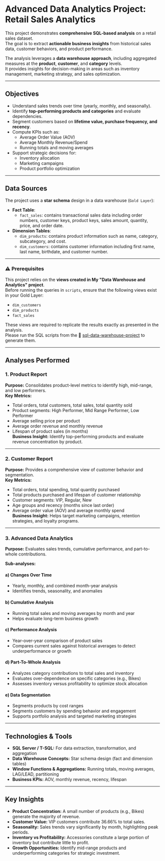# Advanced Data Analytics Project: Retail Sales Analytics

This project demonstrates **comprehensive SQL-based analysis** on a retail sales dataset.  
The goal is to extract **actionable business insights** from historical sales data, customer behaviors, and product performance.

The analysis leverages a **data warehouse approach**, including aggregated measures at the **product**, **customer**, and **category** levels.  
It provides insights for decision-making in areas such as inventory management, marketing strategy, and sales optimization.

---

## Objectives
- Understand sales trends over time (yearly, monthly, and seasonally).  
- Identify **top-performing products and categories** and evaluate dependencies.  
- Segment customers based on **lifetime value, purchase frequency, and recency**.  
- Compute KPIs such as:
    - Average Order Value (AOV)  
    - Average Monthly Revenue/Spend  
    - Running totals and moving averages  
- Support strategic decisions for:
    - Inventory allocation  
    - Marketing campaigns  
    - Product portfolio optimization  

---

## Data Sources
The project uses a **star schema** design in a data warehouse (`Gold Layer`):

- **Fact Table**:
  - `fact_sales`: contains transactional sales data including order numbers, customer keys, product keys, sales amount, quantity, price, and order date.  
- **Dimension Tables**:
  - `dim_products`: contains product information such as name, category, subcategory, and cost.  
  - `dim_customers`: contains customer information including first name, last name, birthdate, and customer number.  

---

### ⚠️ Prerequisites

This project relies on the **views created in My "Data Warehouse and Analytics" project**.  
Before running the queries in `scripts`, ensure that the following views exist in your Gold Layer:

- `dim_customers`
- `dim_products`
- `fact_sales`

These views are required to replicate the results exactly as presented in the analysis.  
Please run the SQL scripts from the 🔗 [sql-data-warehouse-project](https://github.com/omerdoron3101/sql-data-warehouse-project/tree/main) to generate them.

---

## Analyses Performed

### 1. Product Report
**Purpose:** Consolidates product-level metrics to identify high, mid-range, and low performers.  
**Key Metrics:**
- Total orders, total customers, total sales, total quantity sold
- Product segments: High Performer, Mid Range Performer, Low Performer   
- Average selling price per product  
- Average order revenue and monthly revenue  
- Lifespan of product sales (in months)  
**Business Insight:** Identify top-performing products and evaluate revenue concentration by product.

---

### 2. Customer Report
**Purpose:** Provides a comprehensive view of customer behavior and segmentation.  
**Key Metrics:**
- Total orders, total spending, total quantity purchased  
- Total products purchased and lifespan of customer relationship  
- Customer segments: VIP, Regular, New  
- Age groups and recency (months since last order)  
- Average order value (AOV) and average monthly spend  
**Business Insight:** Helps target marketing campaigns, retention strategies, and loyalty programs.

---

### 3. Advanced Data Analytics
**Purpose:** Evaluates sales trends, cumulative performance, and part-to-whole contributions.  

**Sub-analyses:**

#### a) Changes Over Time
- Yearly, monthly, and combined month-year analysis  
- Identifies trends, seasonality, and anomalies  

#### b) Cumulative Analysis
- Running total sales and moving averages by month and year  
- Helps evaluate long-term business growth  

#### c) Performance Analysis
- Year-over-year comparison of product sales  
- Compares current sales against historical averages to detect underperformance or growth  

#### d) Part-To-Whole Analysis
- Analyzes category contributions to total sales and inventory  
- Evaluates over-dependence on specific categories (e.g., Bikes)  
- Assesses inventory versus profitability to optimize stock allocation  

#### e) Data Segmentation
- Segments products by cost ranges  
- Segments customers by spending behavior and engagement  
- Supports portfolio analysis and targeted marketing strategies  

---

## Technologies & Tools
- **SQL Server / T-SQL:** For data extraction, transformation, and aggregation  
- **Data Warehouse Concepts:** Star schema design (fact and dimension tables)  
- **Window Functions & Aggregations:** Running totals, moving averages, LAG/LEAD, partitioning  
- **Business KPIs:** AOV, monthly revenue, recency, lifespan  

---

## Key Insights
- **Product Concentration:** A small number of products (e.g., Bikes) generate the majority of revenue.  
- **Customer Value:** VIP customers contribute 36.66% to total sales.  
- **Seasonality:** Sales trends vary significantly by month, highlighting peak periods.  
- **Inventory vs Profitability:** Accessories constitute a large portion of inventory but contribute little to profit.  
- **Growth Opportunities:** Identify mid-range products and underperforming categories for strategic investment.  


